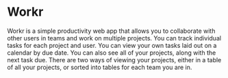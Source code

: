 # Workr

Workr is a simple productivity web app that allows you to collaborate with other users in teams and work on multiple projects. You can track individual tasks for each project and user. You can view your own tasks laid out on a calendar by due date. You can also see all of your projects, along with the next task due. There are two ways of viewing your projects, either in a table of all your projects, or sorted into tables for each team you are in.